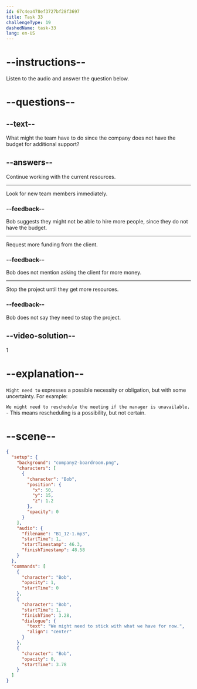 ```yaml
---
id: 67c4ea478ef3727bf28f3697
title: Task 33
challengeType: 19
dashedName: task-33
lang: en-US
---
```


<!-- (Audio) Bob: We might need to stick with what we have for now. -->

# --instructions--

Listen to the audio and answer the question below.

# --questions--

## --text--

What might the team have to do since the company does not have the budget for additional support?  

## --answers--

Continue working with the current resources.  

---

Look for new team members immediately.  

### --feedback--

Bob suggests they might not be able to hire more people, since they do not have the budget.

---

Request more funding from the client.

### --feedback--

Bob does not mention asking the client for more money.

---

Stop the project until they get more resources.

### --feedback--

Bob does not say they need to stop the project.

## --video-solution--

1  

# --explanation--

`Might need to` expresses a possible necessity or obligation, but with some uncertainty. For example:

`We might need to reschedule the meeting if the manager is unavailable.` - This means rescheduling is a possibility, but not certain.

# --scene--

```json
{
  "setup": {
    "background": "company2-boardroom.png",
    "characters": [
      {
        "character": "Bob",
        "position": {
          "x": 50,
          "y": 15,
          "z": 1.2
        },
        "opacity": 0
      }
    ],
    "audio": {
      "filename": "B1_12-1.mp3",
      "startTime": 1,
      "startTimestamp": 46.3,
      "finishTimestamp": 48.58
    }
  },
  "commands": [
    {
      "character": "Bob",
      "opacity": 1,
      "startTime": 0
    },
    {
      "character": "Bob",
      "startTime": 1,
      "finishTime": 3.28,
      "dialogue": {
        "text": "We might need to stick with what we have for now.",
        "align": "center"
      }
    },
    {
      "character": "Bob",
      "opacity": 0,
      "startTime": 3.78
    }
  ]
}
```
